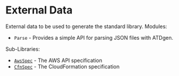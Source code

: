 External Data
===

External data to be used to generate the standard library.  Modules:

* `Parse` - Provides a simple API for parsing JSON files with ATDgen.

Sub-Libraries:

* [`AwsSpec`](awsSpec/README.md) - The AWS API specification
* [`CfnSpec`](cfnSpec/README.md) - The CloudFormation specification

